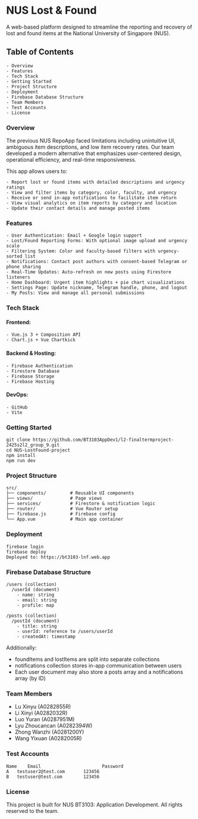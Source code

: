 # NUS Lost & Found

A web-based platform designed to streamline the reporting and recovery of lost and found items at the National University of Singapore (NUS).

## Table of Contents
    - Overview
    - Features
    - Tech Stack
    - Getting Started
    - Project Structure
    - Deployment
    - Firebase Database Structure
    - Team Members
    - Test Accounts
    - License

### Overview

The previous NUS RepoApp faced limitations including unintuitive UI, ambiguous item descriptions, and low item recovery rates. Our team developed a modern alternative that emphasizes user-centered design, operational efficiency, and real-time responsiveness.

This app allows users to:

    - Report lost or found items with detailed descriptions and urgency ratings
    - View and filter items by category, color, faculty, and urgency
    - Receive or send in-app notifications to facilitate item return
    - View visual analytics on item reports by category and location
    - Update their contact details and manage posted items


### Features

    - User Authentication: Email + Google login support
    - Lost/Found Reporting Forms: With optional image upload and urgency scale
    - Filtering System: Color and faculty-based filters with urgency-sorted list
    - Notifications: Contact post authors with consent-based Telegram or phone sharing
    - Real-Time Updates: Auto-refresh on new posts using Firestore listeners
    - Home Dashboard: Urgent item highlights + pie chart visualizations
    - Settings Page: Update nickname, Telegram handle, phone, and logout
    - My Posts: View and manage all personal submissions

### Tech Stack

#### Frontend:

    - Vue.js 3 + Composition API
    - Chart.js + Vue Chartkick

#### Backend & Hosting:

    - Firebase Authentication
    - Firestore Database
    - Firebase Storage
    - Firebase Hosting

#### DevOps:

    - GitHub
    - Vite

### Getting Started

    git clone https://github.com/BT3103AppDev1/l2-finaltermproject-2425s2l2_group_9.git
    cd NUS-LostFound-project
    npm install
    npm run dev

### Project Structure

    src/
    ├── components/         # Reusable UI components
    ├── views/              # Page views
    ├── services/           # Firestore & notification logic
    ├── router/             # Vue Router setup
    ├── firebase.js         # Firebase config
    └── App.vue             # Main app container


### Deployment

    firebase login
    firebase deploy
    Deployed to: https://bt3103-lnf.web.app
    

### Firebase Database Structure

    /users (collection)
      /userId (document)
        - name: string
        - email: string
        - profile: map

    /posts (collection)
      /postId (document)
        - title: string
        - userId: reference to /users/userId
        - createdAt: timestamp

Additionally:
- foundItems and lostItems are split into separate collections
- notifications collection stores in-app communication between users
- Each user document may also store a posts array and a notifications array (by ID)


### Team Members
- Lu Xinyu (A0282855R)
- Li Xinyi (A0282032R)
- Luo Yuran (A0287951M)
- Lyu Zhoucancan (A0282394W)
- Zhong Wanzhi (A0281200Y)
- Wang Yixuan (A0282005R)


### Test Accounts

    Name	Email	                    Password
    A	testuser2@test.com	     123456
    B	testuser@test.com	     123456


### License

This project is built for NUS BT3103: Application Development. All rights reserved to the team.